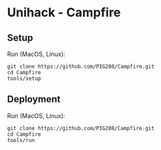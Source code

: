 # Unihack - Campfire

## Setup

Run (MacOS, Linux):
```
git clone https://github.com/PIG208/Campfire.git
cd Campfire
tools/setup
```

## Deployment

Run (MacOS, Linux):
```
git clone https://github.com/PIG208/Campfire.git
cd Campfire
tools/run
```